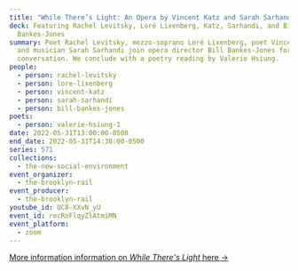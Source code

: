 ```yaml
---
title: "While There’s Light: An Opera by Vincent Katz and Sarah Sarhandi"
deck: Featuring Rachel Levitsky, Loré Lixenberg, Katz, Sarhandi, and Bill
  Bankes-Jones
summary: Poet Rachel Levitsky, mezzo-soprano Loré Lixenberg, poet Vincent Katz,
  and musician Sarah Sarhandi join opera director Bill Bankes-Jones for a
  conversation. We conclude with a poetry reading by Valerie Hsiung.
people:
  - person: rachel-levitsky
  - person: lore-lixenberg
  - person: vincent-katz
  - person: sarah-sarhandi
  - person: bill-bankes-jones
poets:
  - person: valerie-hsiung-1
date: 2022-05-31T13:00:00-0500
end_date: 2022-05-31T14:30:00-0500
series: 571
collections:
  - the-new-social-environment
event_organizer:
  - the-brooklyn-rail
event_producer:
  - the-brooklyn-rail
youtube_id: UC8-XXvN_yU
event_id: recRoFlqyZlAtmiMN
event_platform:
  - zoom
---
```

[More information information on *While There's Light* here →](https://www.whilethereslight.com/)